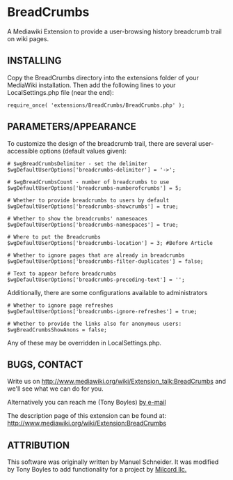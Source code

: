 BreadCrumbs
===========

A Mediawiki Extension to provide a user-browsing history breadcrumb 
trail on wiki pages.


INSTALLING
--------------------------------------------------------------------------

Copy the BreadCrumbs directory into the extensions folder of your
MediaWiki installation. Then add the following lines to your
LocalSettings.php file (near the end):

    require_once( 'extensions/BreadCrumbs/BreadCrumbs.php' );


PARAMETERS/APPEARANCE
--------------------------------------------------------------------------

To customize the design of the breadcrumb trail, there are several user-
accessible options (default values given):

    # $wgBreadCrumbsDelimiter - set the delimiter
    $wgDefaultUserOptions['breadcrumbs-delimiter'] = '->';

    # $wgBreadCrumbsCount - number of breadcrumbs to use
    $wgDefaultUserOptions['breadcrumbs-numberofcrumbs'] = 5;

    # Whether to provide breadcrumbs to users by default
    $wgDefaultUserOptions['breadcrumbs-showcrumbs'] = true;

    # Whether to show the breadcrumbs' namesoaces
    $wgDefaultUserOptions['breadcrumbs-namespaces'] = true;

    # Where to put the Breadcrumbs
    $wgDefaultUserOptions['breadcrumbs-location'] = 3; #Before Article

    # Whether to ignore pages that are already in breadcrumbs
    $wgDefaultUserOptions['breadcrumbs-filter-duplicates'] = false;

    # Text to appear before breadcrumbs
    $wgDefaultUserOptions['breadcrumbs-preceding-text'] = '';

Additionally, there are some configurations available to administrators

    # Whether to ignore page refreshes
    $wgDefaultUserOptions['breadcrumbs-ignore-refreshes'] = true;

    # Whether to provide the links also for anonymous users:
    $wgBreadCrumbsShowAnons = false;

Any of these may be overridden in LocalSettings.php.


BUGS, CONTACT
--------------------------------------------------------------------------

Write us on http://www.mediawiki.org/wiki/Extension_talk:BreadCrumbs and
we'll see what we can do for you.

Alternatively you can reach me (Tony Boyles) [by e-mail](mailto:ABoyles@milcord.com)

The description page of this extension can be found at:
http://www.mediawiki.org/wiki/Extension:BreadCrumbs


ATTRIBUTION
--------------------------------------------------------------------------

This software was originally written by Manuel Schneider. It was modified 
by Tony Boyles to add functionality for a project by
[Milcord llc.](http://milcord.com)